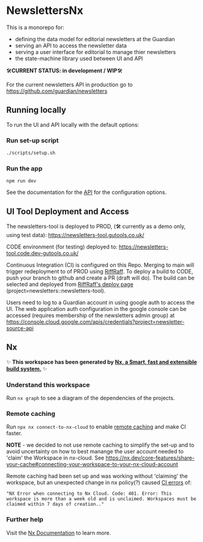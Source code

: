 # NewslettersNx

This is a monorepo for:

-   defining the data model for editorial newsletters at the Guardian
-   serving an API to access the newsletter data
-   serving a user interface for editorial to manage thier newsletters
-   the state-machine library used between UI and API

🛠**CURRENT STATUS: in development / WIP**🛠

For the current newsletters API in production go to https://github.com/guardian/newsletters

## Running locally

To run the UI and API locally with the default options:

### Run set-up script

```bash
./scripts/setup.sh
```

### Run the app

`npm run dev`

See the documentation for the [API](apps/newsletters-api/README.md) for the configuration options.

## UI Tool Deployment and Access

The newsletters-tool is deployed to PROD, (🛠 currently as a demo only, using test data):
https://newsletters-tool.gutools.co.uk/

CODE environment (for testing) deployed to:
https://newsletters-tool.code.dev-gutools.co.uk/

Continuous Integration (CI) is configured on this Repo. Merging to main will trigger redeployment to of PROD using [RiffRaff](https://riffraff.gutools.co.uk/). To deploy a build to CODE, push your branch to github and create a PR (draft will do). The build can be selected and deployed from [RiffRaff's deploy page](https://riffraff.gutools.co.uk/deployment/request) (project=newsletters::newsletters-tool).

Users need to log to a Guardian account in using google auth to access the UI. The web application auth configuration in the google console can be accessed (requires membership of the newsletters admin group) at
https://console.cloud.google.com/apis/credentials?project=newsletter-source-api

## Nx

✨ **This workspace has been generated by [Nx, a Smart, fast and extensible build system.](https://nx.dev)** ✨

### Understand this workspace

Run `nx graph` to see a diagram of the dependencies of the projects.

### Remote caching

Run `npx nx connect-to-nx-cloud` to enable [remote caching](https://nx.app) and make CI faster.

**NOTE** - we decided to not use remote caching to simplify the set-up and to avoid uncertainty on how to best manange the user account needed to 'claim' the Workspace in nx-cloud. See https://nx.dev/core-features/share-your-cache#connecting-your-workspace-to-your-nx-cloud-account

Remote caching had been set up and was working without 'claiming' the workspace, but an unexpected change in nx policy(?) caused [CI errors](https://github.com/guardian/newsletters-nx/actions/runs/5043176034/jobs/9044634561?pr=136) of:

`"NX Error when connecting to Nx Cloud. Code: 401. Error: This workspace is more than a week old and is unclaimed. Workspaces must be claimed within 7 days of creation.."`

### Further help

Visit the [Nx Documentation](https://nx.dev) to learn more.
